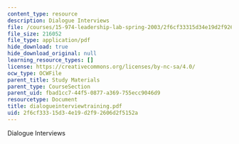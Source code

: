 ```yaml
---
content_type: resource
description: Dialogue Interviews
file: /courses/15-974-leadership-lab-spring-2003/2f6cf33315d34e19d2f92606d2f5152a_dialogueinterviewtraining.pdf
file_size: 216052
file_type: application/pdf
hide_download: true
hide_download_original: null
learning_resource_types: []
license: https://creativecommons.org/licenses/by-nc-sa/4.0/
ocw_type: OCWFile
parent_title: Study Materials
parent_type: CourseSection
parent_uid: fbad1cc7-44f5-0877-a369-755ecc9046d9
resourcetype: Document
title: dialogueinterviewtraining.pdf
uid: 2f6cf333-15d3-4e19-d2f9-2606d2f5152a
---
```

Dialogue Interviews